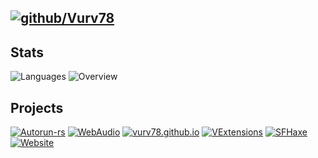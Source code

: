 ## [![github/Vurv78](https://img.shields.io/discord/824727565948157963?color=7289DA&label=chat&logo=discord)](https://discord.gg/epJFC6cNsw)

## Stats
![Languages](https://github-readme-stats.vercel.app/api/top-langs/?username=Vurv78&langs_count=8&layout=compact&theme=light&hide_border=true&hide=golo)
![Overview](https://github-readme-stats.vercel.app/api?username=Vurv78&show_icons=true&theme=light&card_width=50&include_all_commits=true&count_private=true&hide_title=true&hide_border=true)  

## Projects
[![Autorun-rs](https://github-readme-stats.vercel.app/api/pin/?username=Vurv78&repo=Autorun-rs&hide_border=true)](https://github.com/Vurv78/Autorun-rs)
[![WebAudio](https://github-readme-stats.vercel.app/api/pin/?username=Vurv78&repo=WebAudio&hide_border=true)](https://github.com/Vurv78/WebAudio)
[![vurv78.github.io](https://github-readme-stats.vercel.app/api/pin/?username=Vurv78&repo=vurv78.github.io&hide_border=true)](https://github.com/Vurv78/vurv78.github.io)
[![VExtensions](https://github-readme-stats.vercel.app/api/pin/?username=Vurv78&repo=VExtensions&hide_border=true)](https://github.com/Vurv78/VExtensions)
[![SFHaxe](https://github-readme-stats.vercel.app/api/pin/?username=Vurv78&repo=SFHaxe&hide_border=true)](https://github.com/Vurv78/SFHaxe)
[![Website](https://github-readme-stats.vercel.app/api/pin/?username=Vurv78&repo=Website&hide_border=true)](https://github.com/Vurv78/Website)
